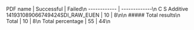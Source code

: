 PDF name | Successful | Failed\n ------------ | -------------\n C S Additive 141931089066749424SDI_RAW_EUEN | 10 | 8\n\n ##### Total results\n Total | 10 | 8\n Total percentage | 55 | 44\n
